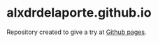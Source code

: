 # alxdrdelaporte.github.io

Repository created to give a try at [Github pages](https://alxdrdelaporte.github.io/).
